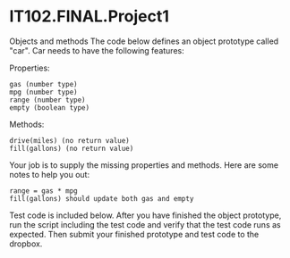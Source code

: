 # IT102.FINAL.Project1
Objects and methods
The code below defines an object prototype called "car". Car needs to have the following features:

Properties:

    gas (number type)
    mpg (number type)
    range (number type)
    empty (boolean type)

Methods:

    drive(miles) (no return value)
    fill(gallons) (no return value)

Your job is to supply the missing properties and methods. Here are some notes to help you out:

    range = gas * mpg
    fill(gallons) should update both gas and empty

Test code is included below. After you have finished the object prototype, run the script including the test code and verify that the test code runs as expected. Then submit your finished prototype and test code to the dropbox. 

 <!--

------------------------------------- Partially Complete Script ------------------------------

<!DOCTYPE html>
<html>
<body>

<p id="demo"></p>

<script>
function car(gas, mpg) {
this.gas = gas;
if (this.gas <= 0){this.empty = true;}

this.drive = function (miles) {
this.gas -= miles/this.mpg;
if(this.gas <=0) {
this.empty = true;
}
};

this.fill = function (gallons){
};

}

 

//test code

var test = new car(15, 30);
alert (test.empty); //expected output = false
test.drive(500);
alert (test.empty); //expected output = true
test.fill(20);
alert (test.empty); //expected output = false

</script>

</body>
</html>

-->
